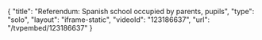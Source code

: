 {
    "title": "Referendum: Spanish school occupied by parents, pupils",
    "type": "solo",
    "layout": "iframe-static",
    "videoId": "123186637",
    "url": "\/tvpembed\/123186637"
}